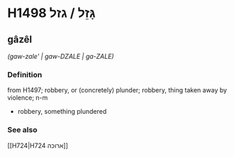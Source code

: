# H1498 גָּזֵל / גזל

## gâzêl

_(gaw-zale' | ɡaw-DZALE | ɡa-ZALE)_

### Definition

from H1497; robbery, or (concretely) plunder; robbery, thing taken away by violence; n-m

- robbery, something plundered

### See also

[[H724|H724 ארוכה]]
